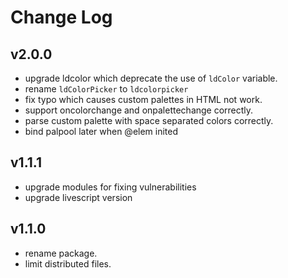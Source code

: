# Change Log

## v2.0.0

 - upgrade ldcolor which deprecate the use of `ldColor` variable.
 - rename `ldColorPicker` to `ldcolorpicker`
 - fix typo which causes custom palettes in HTML not work.
 - support oncolorchange and onpalettechange correctly. 
 - parse custom palette with space separated colors correctly.
 - bind palpool later when @elem inited


## v1.1.1

 - upgrade modules for fixing vulnerabilities
 - upgrade livescript version


## v1.1.0

 - rename package.
 - limit distributed files.
